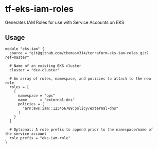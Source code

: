 # tf-eks-iam-roles

Generates IAM Roles for use with Service Accounts on EKS

## Usage

```
module "eks-iam" {
  source = "git@github.com/thomasv314/terraform-eks-iam-roles.git?ref=master"

  # Name of an existing EKS cluster
  cluster = "dev-cluster"

  # An array of roles, namespace, and policies to attach to the new role
  roles = [
    {
      namespace = "ops"
      name      = "external-dns"
      policies = [
        "arn:aws:iam::123456789:policy/external-dns"
      ]
    }
  ]

  # Optional: A role prefix to append prior to the namespace/name of the service account
  role_prefix = "eks-iam-role"
}
```
